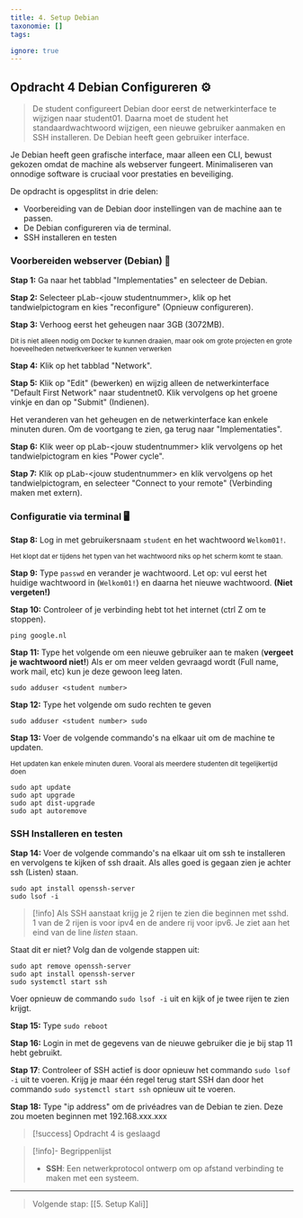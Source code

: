 ```yaml
---
title: 4. Setup Debian
taxonomie: []
tags:

ignore: true 
---
```


## Opdracht 4 Debian Configureren ⚙️

> De student configureert Debian door eerst de netwerkinterface te wijzigen naar student01. Daarna moet de student het standaardwachtwoord wijzigen, een nieuwe gebruiker aanmaken en SSH installeren. De Debian heeft geen gebruiker interface.

Je Debian heeft geen grafische interface, maar alleen een CLI, bewust gekozen omdat de machine als webserver fungeert. Minimaliseren van onnodige software is cruciaal voor prestaties en beveiliging.

De opdracht is opgesplitst in drie delen:

- Voorbereiding van de Debian door instellingen van de machine aan te passen.
- De Debian configureren via de terminal.
- SSH installeren en testen

### Voorbereiden webserver (Debian) 🛜

**Stap 1:** Ga naar het tabblad "Implementaties" en selecteer de Debian.

**Stap 2:** Selecteer pLab-\<jouw studentnummer\>, klik op het tandwielpictogram en kies "reconfigure" (Opnieuw configureren).

**Stap 3:** Verhoog eerst het geheugen naar 3GB (3072MB).

<sub>Dit is niet alleen nodig om Docker te kunnen draaien, maar ook om grote projecten en grote hoeveelheden netwerkverkeer te kunnen verwerken</sub>

**Stap 4:** Klik op het tabblad "Network".

**Stap 5:** Klik op "Edit" (bewerken) en wijzig alleen de netwerkinterface "Default First Network" naar studentnet0. Klik vervolgens op het groene vinkje en dan op "Submit" (Indienen).

Het veranderen van het geheugen en de netwerkinterface kan enkele minuten duren. Om de voortgang te zien, ga terug naar "Implementaties".

**Stap 6:** Klik weer op pLab-\<jouw studentnummer\> klik vervolgens op het tandwielpictogram en kies "Power cycle".

**Stap 7:** Klik op pLab-\<jouw studentnummer\> en klik vervolgens op het tandwielpictogram, en selecteer "Connect to your remote" (Verbinding maken met extern).

### Configuratie via terminal 🖥️

**Stap 8:** Log in met gebruikersnaam `student` en het wachtwoord `Welkom01!`.

<sub>Het klopt dat er tijdens het typen van het wachtwoord niks op het scherm komt te staan.</sub>

**Stap 9:** Type `passwd` en verander je wachtwoord. Let op: vul eerst het huidige wachtwoord in (`Welkom01!`) en daarna het nieuwe wachtwoord. **(Niet vergeten!)**

**Stap 10:** Controleer of je verbinding hebt tot het internet (ctrl Z om te stoppen).

```
ping google.nl
```

**Stap 11:** Type het volgende om een nieuwe gebruiker aan te maken (**vergeet je wachtwoord niet!**) Als er om meer velden gevraagd wordt (Full name, work mail, etc) kun je deze gewoon leeg laten.

```
sudo adduser <student number>
```

**Stap 12:** Type het volgende om sudo rechten te geven

```
sudo adduser <student number> sudo
```

**Stap 13:** Voer de volgende commando's na elkaar uit om de machine te updaten.

<sub>Het updaten kan enkele minuten duren. Vooral als meerdere studenten dit tegelijkertijd doen</sub>

```
sudo apt update
sudo apt upgrade
sudo apt dist-upgrade
sudo apt autoremove
```

### SSH Installeren en testen

**Stap 14:** Voer de volgende commando's na elkaar uit om ssh te installeren en vervolgens te kijken of ssh draait. Als alles goed is gegaan zien je achter ssh (Listen) staan.

```
sudo apt install openssh-server
sudo lsof -i
```

> [!info]
> Als SSH aanstaat krijg je 2 rijen te zien die beginnen met sshd. 1 van de 2 rijen is voor ipv4 en de andere rij voor ipv6. Je ziet aan het eind van de line _listen_ staan.

Staat dit er niet? Volg dan de volgende stappen uit:

```
sudo apt remove openssh-server
sudo apt install openssh-server
sudo systemctl start ssh
```

Voer opnieuw de commando `sudo lsof -i` uit en kijk of je twee rijen te zien krijgt.

**Stap 15:** Type `sudo reboot`

**Stap 16:** Login in met de gegevens van de nieuwe gebruiker die je bij stap 11 hebt gebruikt.

**Stap 17**: Controleer of SSH actief is door opnieuw het commando `sudo lsof -i` uit te voeren. Krijg je maar één regel terug start SSH dan door het commando `sudo systemctl start ssh` opnieuw uit te voeren.

**Stap 18:** Type "ip address" om de privéadres van de Debian te zien. Deze zou moeten beginnen met 192.168.xxx.xxx

> [!success] Opdracht 4 is geslaagd

> [!info]- Begrippenlijst
>
> - **SSH**: Een netwerkprotocol ontwerp om op afstand verbinding te maken met een systeem.

---

> Volgende stap: [[5. Setup Kali]]
